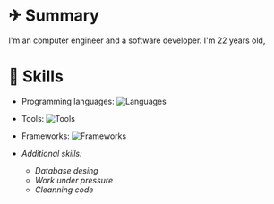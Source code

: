 # ✈ Summary
I'm an computer engineer and a software developer. I'm 22 years old,


# 📜 Skills

*  Programming languages: 
![Languages](https://skillicons.dev/icons?i=js,html,css,php,java,c,cs,python)

* Tools: 
![Tools](https://skillicons.dev/icons?i=git,github,mysql)

* Frameworks: 
![Frameworks](https://skillicons.dev/icons?i=react,vue,next,laravel,vite)

* *Additional skills:* 
    * *Database desing*
    * *Work under pressure*
    * *Cleanning code*
